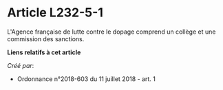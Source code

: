 # Article L232-5-1

L'Agence française de lutte contre le dopage comprend un collège et une commission des sanctions.

**Liens relatifs à cet article**

_Créé par_:

  - Ordonnance n°2018-603 du 11 juillet 2018 - art. 1
